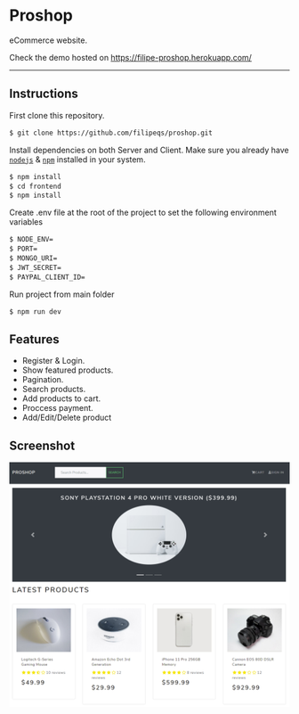 # Proshop

eCommerce website.

Check the demo hosted on https://filipe-proshop.herokuapp.com/

---

## Instructions

First clone this repository.

```bash
$ git clone https://github.com/filipeqs/proshop.git
```

Install dependencies on both Server and Client. Make sure you already have
[`nodejs`](https://nodejs.org/en/) & [`npm`](https://www.npmjs.com/) installed in your system.

```bash
$ npm install
$ cd frontend
$ npm install
```

Create .env file at the root of the project to set the following environment variables

```bash
$ NODE_ENV=
$ PORT=
$ MONGO_URI=
$ JWT_SECRET=
$ PAYPAL_CLIENT_ID=
```

Run project from main folder

```bash
$ npm run dev
```

## Features

-   Register & Login.
-   Show featured products.
-   Pagination.
-   Search products.
-   Add products to cart.
-   Proccess payment.
-   Add/Edit/Delete product

## Screenshot

![GitHub Logo](/proshopimage.png)
